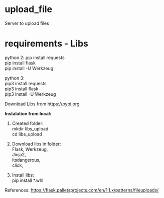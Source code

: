 # upload_file
Server to upload files

# requirements - Libs 
python 2:
pip install requests  
pip install flask  
pip install -U Werkzeug  

python 3:  
pip3 install requests   
pip3 install flask    
pip3 install -U Werkzeug   


Download Libs from https://pypi.org


**Instalation from local:**

1. Created folder:  
mkdir libs_upload  
cd libs_upload  

2. Download libs in folder:  
Flask,
Werkzeug,  
Jinja2,  
itsdangerous,  
click,  

3. Install libs:  
pip install *.whl  

References:
https://flask.palletsprojects.com/en/1.1.x/patterns/fileuploads/
